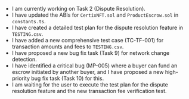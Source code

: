 - I am currently working on Task 2 (Dispute Resolution).
- I have updated the ABIs for `CertixNFT.sol` and `ProductEscrow.sol` in `constants.ts`.
- I have created a detailed test plan for the dispute resolution feature in `TESTING.csv`.
- I have added a new comprehensive test case (TC-TF-001) for transaction amounts and fees to `TESTING.csv`.
- I have proposed a new bug fix task (Task 9) for network change detection.
- I have identified a critical bug (MP-005) where a buyer can fund an escrow initiated by another buyer, and I have proposed a new high-priority bug fix task (Task 10) for this.
- I am waiting for the user to execute the test plan for the dispute resolution feature and the new transaction fee verification test.